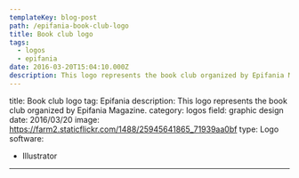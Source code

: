 ```yaml
---
templateKey: blog-post
path: /epifania-book-club-logo
title: Book club logo
tags:
  - logos
  - epifania
date: 2016-03-20T15:04:10.000Z
description: This logo represents the book club organized by Epifania Magazine.
---
```


title: Book club logo
tag: Epifania
description: This logo represents the book club organized by Epifania Magazine.
category: logos
field: graphic design
date: 2016/03/20
image: https://farm2.staticflickr.com/1488/25945641865_71939aa0bf
type: Logo
software:
- Illustrator
---
